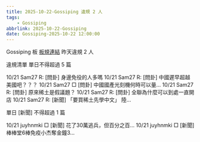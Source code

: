 ```yaml
---
title: 2025-10-22-Gossiping 違規 2 人
tags:
    - Gossiping
abbrlink: 2025-10-22-Gossiping
date: Gossiping-2025-10-22 12:00:00
---
```

Gossiping 板 [板規連結](https://www.ptt.cc/bbs/Gossiping/M.1637425085.A.07D.html)
昨天違規 2 人
<!-- more -->

違規清單
單日不得超過 5 篇

10/21 Sam27 R: [問卦] 身邊免役的人多嗎
10/21 Sam27 R: [問卦] 中國遲早超越美國吧？？？
10/21 Sam27 □ [問卦] 中國國產光刻機何時可以量…
10/21 Sam27 R: [問卦] 原來稀土是假議題？
10/21 Sam27 R: [問卦] 全聯為什麼可以到處一直開店
10/21 Sam27 R: [新聞] 「要買稀土先學中文」 陸…

單日 [新聞] 不得超過 1 篇

10/21 juyhnmki □ [新聞] 花了30萬逃兵，但百分之百…
10/21 juyhnmki □ [新聞] 棒棒堂6棒免疫小杰奪金鐘3…